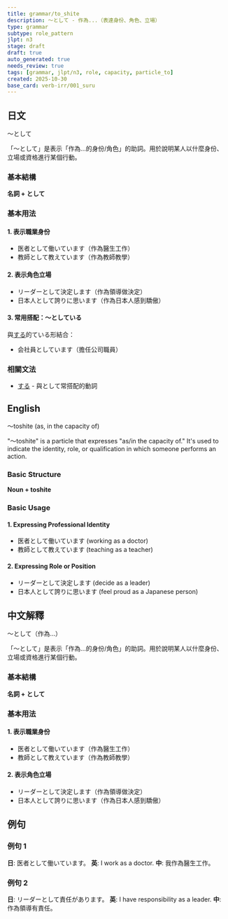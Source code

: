 ```yaml
---
title: grammar/to_shite
description: ～として - 作為...（表達身份、角色、立場）
type: grammar
subtype: role_pattern
jlpt: n3
stage: draft
draft: true
auto_generated: true
needs_review: true
tags: [grammar, jlpt/n3, role, capacity, particle_to]
created: 2025-10-30
base_card: verb-irr/001_suru
---
```


## 日文

～として

「～として」是表示「作為...的身份/角色」的助詞。用於說明某人以什麼身份、立場或資格進行某個行動。

### 基本結構

**名詞 + として**

### 基本用法

#### 1. 表示職業身份
- 医者として働いています（作為醫生工作）
- 教師として教えています（作為教師教學）

#### 2. 表示角色立場
- リーダーとして決定します（作為領導做決定）
- 日本人として誇りに思います（作為日本人感到驕傲）

#### 3. 常用搭配：～としている
與[する](../verb-irr/001_suru.md)的ている形結合：
- 会社員としています（擔任公司職員）

### 相關文法
- [する](../verb-irr/001_suru.md) - 與として常搭配的動詞

## English

～toshite (as, in the capacity of)

"～toshite" is a particle that expresses "as/in the capacity of." It's used to indicate the identity, role, or qualification in which someone performs an action.

### Basic Structure

**Noun + toshite**

### Basic Usage

#### 1. Expressing Professional Identity
- 医者として働いています (working as a doctor)
- 教師として教えています (teaching as a teacher)

#### 2. Expressing Role or Position
- リーダーとして決定します (decide as a leader)
- 日本人として誇りに思います (feel proud as a Japanese person)

## 中文解釋

～として（作為...）

「～として」是表示「作為...的身份/角色」的助詞。用於說明某人以什麼身份、立場或資格進行某個行動。

### 基本結構

**名詞 + として**

### 基本用法

#### 1. 表示職業身份
- 医者として働いています（作為醫生工作）
- 教師として教えています（作為教師教學）

#### 2. 表示角色立場
- リーダーとして決定します（作為領導做決定）
- 日本人として誇りに思います（作為日本人感到驕傲）

## 例句

### 例句 1
**日**: 医者として働いています。
**英**: I work as a doctor.
**中**: 我作為醫生工作。

### 例句 2
**日**: リーダーとして責任があります。
**英**: I have responsibility as a leader.
**中**: 作為領導有責任。
